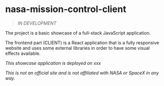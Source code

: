 # nasa-mission-control-client

> *IN DEVELOPMENT*

The project is a basic showcase of a full-stack JavaScript application.

The frontend part (CLIENT) is a React application that is a fully responsive website and uses some external libraries in order to have some visual effects available. 

*This showcase application is deployed on xxx*

*This is not an official site and is not affiliated with NASA or SpaceX in any way.*